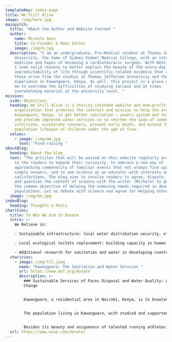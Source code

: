 ```yaml
---
templateKey: index-page
title: We Still Alive
image: /img/hero.jpg
mainpitch:
  title: "About the Author and Website Content "
  author:
    name: Michele Ganz
    title: Co-Founder & Main Editor
    image: /img/m.jpg
  description: "I am an undergraduate, Pre-Medical student at Thomas Jefferson
    University, the home of Sidney Kimmel Medical College, with an interest in
    medicine and hopes of becoming a cardiothoracic surgeon. With WeStillAlive,
    I seek solid reasons to better explain the beauty of the every-day
    unpredictability of life through scientific-related evidence that as well
    those arise from the studies at Thomas Jefferson University and the African
    experience in Kawangware, Kenya. As well, this project is a place useful to
    me to overcome the difficulties of studying various and at times
    overwhelming material at the university level. "
mission:
  side: Objectives
  heading: We Still Alive is a charity-intended website and mom-profit
    organization that promotes the interest and mission to help the area of
    Kawangware, Kenya, to get better sanitation – sewers system and toilets –
    and provide improved water services so to shorten the span of common
    infections, accelerate recovery, prevent early death, and extend this
    population lifespan of children under the age of five.
  values:
    - image: /img/mm.jpg
      text: "Fund-raising "
aboutBlog:
  heading: About the blog
  text: "The articles that will be posted on this website regularly are a chance
    to the readers to expand their curiosity, to embrace a new way of
    approaching commonality of familiar events that not always find space to
    simple answers, and to see science as an educator with interests and
    satisfactions. The blog aims to involve readers to agree, dispute, engage
    and question the content of science with the writer (Michele) to go to share
    the common objective of Helping the unmoving needs required in developing
    populations. Let us debate with science and agree for Helping others. "
  image: /img/ee.jpg
indexBlog:
  heading: Thoughts & Posts
charities:
  title: To Who We Aim to Donate
  intro: >-
    We Believe in:

    - Sustainable infrastructure: local water distribution security, efficiency, and renovated (repair leaks in water pipes before and during distribution)

    - Local ecological toilets replacement: building capacity in human resources 

    - Additional research for sanitation and water in developing countries 
  charities:
    - image: /img/lll.jpeg
      name: "Kawangware: The Sanitation and Water Services "
      url: https://www.msf.org/donate
      description: >-
        ### Sustainable Services of Faces Disposal and Water Quality: A Crucial
        Change


        Kawangware, a residential area in Nairobi, Kenya, is to knowledge and experience a place of both fortune and sadness.


        The population living in Kawangware, with studied and supported evidence, seems to be particularly prone to be successful in sports related to high velocities, such as long-distance run competitions. Genetics and environmental (diet) factors present in this area play an important role in determining the success of these athletes. Olympians but also marathon famous winners in running events are known to be coming from this area, indeed.                                       By reminding me of what seems to be unique and astonishing of this population, however, I have to unwillingly say that this attraction shades into uncertainty and sadness also. Kawangware is indeed one of the most impoverished locations of the whole African continent. Sanitation in this area is highly inadequate and hardly meets the basic standards of hygiene and water security.  Kawangware is to date the location where *WeStillAlive* is mostly prone to consider to help and provide support to water and sanitation (toilets and sewering systems) services to improve monitoring infrastructures quality and operational services to water purity and sustainability for toilets operative success. Promoting consumer demand and infrastructure renovation such as old water pipes and feces disposal settings, are key solutions but also challenges to the issue which requires careful attention. *WeStillAlive* aims to give this attention and share the challenges and the results obtained with hard work, dedication, and perseverance. The targeted population for this fund-raising campaign and foundation are particular children living in orphanages in the area of Kawangware. It is of crucial importance to them to provide purified water and enough hygiene and health care security as they are most prone to suffer from diseases (diarrheal disease) caused by water dirtiness and contamination of animal and human faces.


        Besides its beauty and uniqueness of talented running athletes, this region needs change and change needs intentions. *WeStillAlive* considers children's health of this location important, and through improvement in sanitation and water supply, change is no more a need but a possibility.
  url: https://www.wsup.com/donate/
---
```

